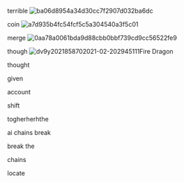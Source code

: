 terrible ![ba06d8954a34d30cc7f2907d032ba6dc](https://github.com/user-attachments/assets/73826379-5d20-4cf4-aa7c-8609029fd454)


coin ![a7d935b4fc54fcf5c5a304540a3f5c01](https://github.com/user-attachments/assets/bb40a10d-93e9-45af-bb98-c178ed892332)


merge ![0aa78a0061bda9d88cbb0bbf739cd9cc56522fe9](https://github.com/user-attachments/assets/4d2f63ef-9d33-4df0-bb90-49bd8e42a7ec)


though ![dv9y2021858702021-02-202945111Fire Dragon](https://github.com/user-attachments/assets/3ef08670-e269-4b46-8c79-bb118049774a)


thought 

given

account

shift

togherherhthe 

ai chains 
         break 

break
     the 

chains 

locate
